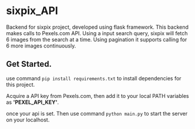 # sixpix_API

Backend for sixpix project, developed using flask framework. This backend makes calls to Pexels.com API.
Using a input search query, sixpix will fetch 6 images from the search at a time. Using pagination it supports
calling for 6 more images continuously.

## Get Started.

use command `pip install requirements.txt` to install dependencies for this project.

Acquire a API key from Pexels.com, then add it to your local PATH variables as **'PEXEL_API_KEY'**.

once your api is set. Then use command `python main.py` to start the server on your localhost.
